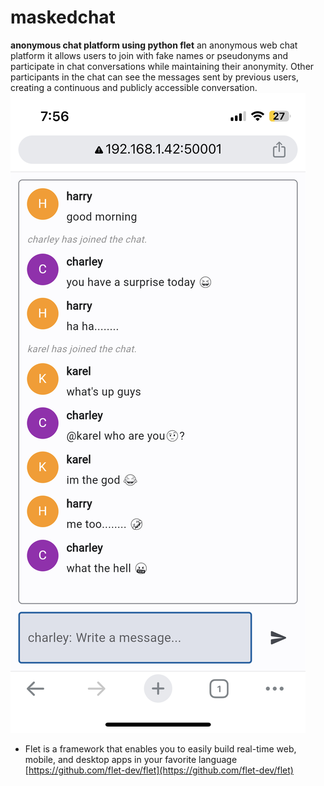 # maskedchat
**anonymous chat platform using python flet**
an  anonymous web chat platform it allows users to join with fake names or pseudonyms and participate in chat conversations while maintaining their anonymity. Other participants in the chat can see the messages sent by previous users, creating a continuous and publicly accessible conversation.
![](./chat-screenshot.jpg)
-   Flet is a framework that enables you to easily build real-time web, mobile, and desktop apps in your favorite language  [https://github.com/flet-dev/flet](https://github.com/flet-dev/flet)
